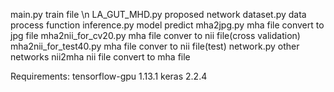 main.py train file \n
LA_GUT_MHD.py proposed network
dataset.py data process function
inference.py model predict
mha2jpg.py mha file convert to jpg file
mha2nii_for_cv20.py mha file conver to nii file(cross validation)
mha2nii_for_test40.py mha file conver to nii file(test)
network.py other networks
nii2mha nii file convert to mha file

Requirements:
tensorflow-gpu 1.13.1
keras 2.2.4
